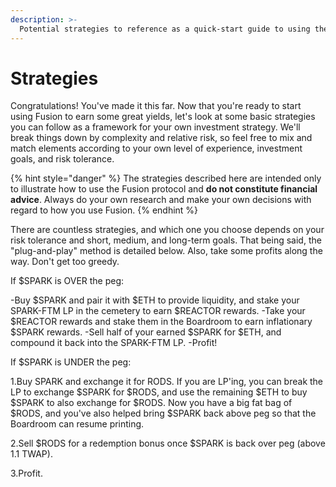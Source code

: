 ```yaml
---
description: >-
  Potential strategies to reference as a quick-start guide to using the Fusion protocol.
---
```


# Strategies

Congratulations! You've made it this far. Now that you're ready to start using Fusion to earn some great yields, let's look at some basic strategies you can follow as a framework for your own investment strategy. We'll break things down by complexity and relative risk, so feel free to mix and match elements according to your own level of experience, investment goals, and risk tolerance.

{% hint style="danger" %}
The strategies described here are intended only to illustrate how to use the Fusion protocol and **do not constitute financial advice**. Always do your own research and make your own decisions with regard to how you use Fusion.
{% endhint %}

There are countless strategies, and which one you choose depends on your risk tolerance and short, medium, and long-term goals. That being said, the "plug-and-play" method is detailed below. Also, take some profits along the way. Don't get too greedy.

If $SPARK is OVER the peg:

-Buy $SPARK and pair it with $ETH to provide liquidity, and stake your SPARK-FTM LP in the cemetery to earn $REACTOR rewards.
-Take your $REACTOR rewards and stake them in the Boardroom to earn inflationary $SPARK rewards.
-Sell half of your earned $SPARK for $ETH, and compound it back into the SPARK-FTM LP.
-Profit!

If $SPARK is UNDER the peg:

1.Buy SPARK and exchange it for RODS. If you are LP'ing, you can break the LP to exchange $SPARK for $RODS, and use the remaining $ETH to buy $SPARK to also exchange for $RODS. Now you have a big fat bag of $RODS, and you've also helped bring $SPARK back above peg so that the Boardroom can resume printing.

2.Sell $RODS for a redemption bonus once $SPARK is back over peg (above 1.1 TWAP).

3.Profit.
